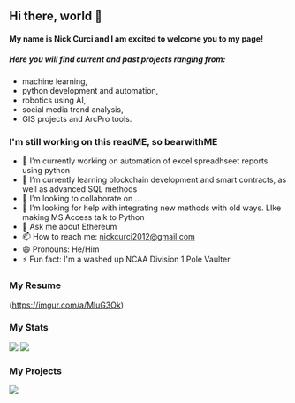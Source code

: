 ## Hi there, world 👋
#### My name is Nick Curci and I am excited to welcome you to my page! 
##### Here you will find current and past projects ranging from:
- machine learning, 
- python development and automation, 
- robotics using AI, 
- social media trend analysis,
- GIS projects and ArcPro tools.


### I'm still working on this readME, so bearwithME

- 🔭 I’m currently working on automation of excel spreadhseet reports using python
- 🌱 I’m currently learning blockchain development and smart contracts, as well as advanced SQL methods
- 👯 I’m looking to collaborate on ...
- 🤔 I’m looking for help with integrating new methods with old ways. LIke making MS Access talk to Python
- 💬 Ask me about Ethereum 
- 📫 How to reach me: nickcurci2012@gmail.com
- 😄 Pronouns: He/Him
- ⚡ Fun fact: I'm a washed up NCAA Division 1 Pole Vaulter 


### My Resume
(https://imgur.com/a/MluG3Ok)


### My Stats
![](https://github-readme-stats.vercel.app/api?username=nickcurci&theme=synthwave&show_icons=true&count_private=true)
![](https://github-readme-stats.vercel.app/api/top-langs/?username=nickcurci&theme=synthwave)
### My Projects

![](https://img.shields.io/badge/<Left>-<Right>-informational?style=flat&logo=<LOGO_NAME>&logoColor=white&color=2bbc8a)



